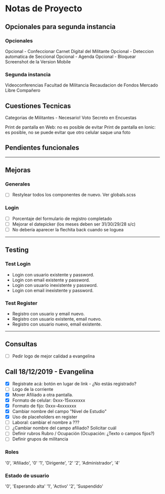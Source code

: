 # Notas de Proyecto

## Opcionales para segunda instancia

### Opcionales 

Opcional - Confeccionar Carnet Digital del Militante 
Opcional - Deteccion automatica de Seccional
Opcional - Agenda
Opcional - Bloquear Screenshot de la Version Mobile

### Segunda instancia

Videoconferencias
Facultad de Militancia
Recaudacion de Fondos
Mercado Libre Compañero

## Cuestiones Tecnicas

Categorias de Militantes - Necesario!
Voto Secreto en Encuestas

Print de pantalla en Web: no es posible de evitar
Print de pantalla en Ionic: es posible, no se puede evitar que otro celular saque una foto

## Pendientes funcionales
  
-----------------------------------------------------------------

## Mejoras

### Generales

- [ ] Restylear todos los componentes de nuevo. Ver globals.scss

### Login

- [ ] Porcentaje del formulario de registro completado
- [ ] Mejorar el datepicker (los meses deben ser 31/30/29/28 s/c)
- [ ] No debería aparecer la flechita back cuando se loguea

-----------------------------------------------------------------

## Testing

### Test Login

- Login con usuario existente y password.
- Login con email existente y password.
- Login con usuario inexistente y password.
- Login con email inexistente y password.

### Test Register

- Registro con usuario y email nuevo.
- Registro con usuario existente, email nuevo.
- Registro con usuario nuevo, email existente.

-----------------------------------------------------------------

## Consultas

- [ ] Pedir logo de mejor calidad a evangelina

## Call 18/12/2019 - Evangelina

- [x] Registrate acá: botón en lugar de link - ¿No estás registrado?
- [ ] Logo de la corriente
- [X] Mover Afiliado a otra pantalla.
- [X] Formato de celular: 0xxx-15xxxxxxx
- [X] Formato de fijo: 0xxx-4xxxxxxx
- [X] Cambiar nombre del campo "Nivel de Estudio"
- [X] Uso de placeholders en register
- [ ] Laboral: cambiar el nombre a ???
- [ ] ¿Cambiar nombre del campo afiliado? Solicitar cuál
- [ ] Definir rubros Rubro / Ocupación (Ocupación: ¿Texto o campos fijos?)
- [ ] Definir grupos de militancia

### Roles

'0', 'Afiliado', '0'
'1', 'Dirigente', '2'
'2', 'Administrador', '4'

### Estado de usuario

'0', 'Esperando alta'
'1', 'Activo'
'2', 'Suspendido'
